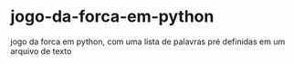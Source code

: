 # jogo-da-forca-em-python
jogo da forca em python, com uma lista de palavras pré definidas em um arquivo de texto
